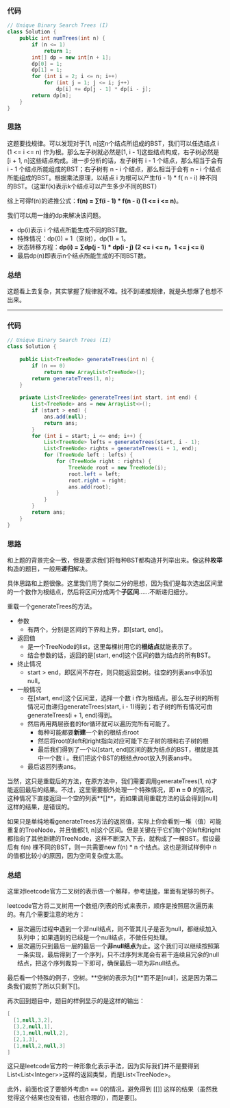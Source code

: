 ### 代码

``` java
// Unique Binary Search Trees (I)
class Solution {
    public int numTrees(int n) {
        if (n <= 1)
            return 1;
        int[] dp = new int[n + 1];
        dp[0] = 1;
        dp[1] = 1;
        for (int i = 2; i <= n; i++)
            for (int j = 1; j <= i; j++)
                dp[i] += dp[j - 1] * dp[i - j];
        return dp[n];
    }
}
```



### 思路

这题要找规律。可以发现对于[1, n]这n个结点所组成的BST，我们可以任选结点 i (1 <= i <= n) 作为根。那么左子树就必然是[1, i - 1]这些结点构成，右子树必然是[i + 1, n]这些结点构成。进一步分析的话，左子树有 i - 1 个结点，那么相当于会有 i - 1 个结点所能组成的BST；右子树有 n - i 个结点，那么相当于会有 n - i 个结点所能组成的BST。根据乘法原理，以结点 i 为根可以产生f(i - 1) * f( n - i) 种不同的BST。（这里f(k)表示k个结点可以产生多少不同的BST）

综上可得f(n)的递推公式：**f(n) = ∑f(i - 1) * f(n - i) (1 <= i <= n)**。

我们可以用一维的dp来解决该问题。

* dp(i)表示 i 个结点所能生成不同的BST数。
* 特殊情况：dp(0) = 1（空树），dp(1) = 1。
* 状态转移方程：**dp(i) = ∑dp(j - 1) * dp(i - j) (2 <= i <= n，1 <= j <= i)**
* 最后dp(n)即表示n个结点所能生成的不同BST数。



### 总结

这题看上去复杂，其实掌握了规律就不难。找不到递推规律，就是头想爆了也想不出来。



<hr>

### 代码

``` java
// Unique Binary Search Trees (II)
class Solution {
    
    public List<TreeNode> generateTrees(int n) {
        if (n == 0)
            return new ArrayList<TreeNode>();
        return generateTrees(1, n);
    }
    
    private List<TreeNode> generateTrees(int start, int end) {
        List<TreeNode> ans = new ArrayList<>();
        if (start > end) {
            ans.add(null);
            return ans;
        }
        for (int i = start; i <= end; i++) {
            List<TreeNode> lefts = generateTrees(start, i - 1);
            List<TreeNode> rights = generateTrees(i + 1, end);
            for (TreeNode left : lefts) {
                for (TreeNode right : rights) {
                    TreeNode root = new TreeNode(i);
                    root.left = left;
                    root.right = right;
                    ans.add(root);
                }
            }
        }
        return ans;
    }
}
```



### 思路

和上题的背景完全一致，但是要求我们将每种BST都构造并列举出来。像这种**枚举**构造的题目，一般用**递归**解决。

具体思路和上题很像。这里我们用了类似二分的思想，因为我们是每次选出区间里的一个数作为根结点，然后将区间分成两个**子区间**......不断递归细分。

重载一个generateTrees的方法。

* 参数
  * 有两个，分别是区间的下界和上界，即[start, end]。
* 返回值
  * 是一个TreeNode的list，这里每棵树用它的**根结点**就能表示了。
  * 结合参数的话，返回的是[start, end]这个区间的数为结点的所有BST。
* 终止情况
  * start > end，即区间不存在，则只能返回空树。往空的列表ans中添加null。
* 一般情况
  * 在[start, end]这个区间里，选择一个数 i 作为根结点。那么左子树的所有情况可由递归generateTrees(start, i - 1)得到；右子树的所有情况可由generateTrees(i + 1, end)得到。
  * 然后再用两层嵌套的for循环就可以遍历完所有可能了。
    * 每种可能都要**新建**一个新的根结点root
    * 然后将root的left和right指向对应可能下左子树的根和右子树的根
    * 最后我们得到了一个以[start, end]区间的数为结点的BST，根就是其中一个数 i 。我们把这个BST的根结点root放入列表ans中。
  * 最后返回列表ans。

当然，这只是重载后的方法，在原方法中，我们需要调用generateTrees(1, n)才能返回最后的结果。不过，这里需要额外处理一个特殊情况，即 **n = 0** 的情况，这种情况下直接返回一个空的列表**[]**，而如果调用重载方法的话会得到[null]这样的结果，是错误的。

如果只是单纯地看generateTrees方法的返回值，实际上你会看到一堆（值）可能重复的TreeNode，并且值都[1, n]这个区间。但是关键在于它们每个的left和right都指向了其他新建的TreeNode，这样不断深入下去，就构成了一棵BST。假设最后有 f(n) 棵不同的BST，则一共需要new f(n) * n 个结点。这也是测试样例中 n 的值都比较小的原因，因为空间复杂度太高。



### 总结

这里对leetcode官方二叉树的表示做一个解释，参考[链接](https://support.leetcode.com/hc/en-us/articles/360011883654-What-does-1-null-2-3-mean-in-binary-tree-representation-)，里面有足够的例子。

leetcode官方将二叉树用一个数组/列表的形式来表示，顺序是按照层次遍历来的。有几个需要注意的地方：

* 层次遍历过程中遇到一个非null结点，则不管其儿子是否为null，都继续加入队列中；如果遇到的已经是一个null结点，不做任何处理。
* 层次遍历只到最后一层的最后一个**非null结点**为止。这个我们可以继续按照第一条实现，最后得到了一个序列，只不过序列末尾会有若干连续且冗余的null结点，把这个序列裁剪一下即可，确保最后一项为非null结点。

最后看一个特殊的例子，空树。**空树的表示为[]**而不是[null]，这是因为第二条我们裁剪了所以只剩下[]。

再次回到题目中，题目的样例显示的是这样的输出：

``` java
[
  [1,null,3,2],
  [3,2,null,1],
  [3,1,null,null,2],
  [2,1,3],
  [1,null,2,null,3]
]
```

这只是leetcode官方的一种形象化表示手法，因为实际我们并不是要得到List<List\<Integer\>>这样的返回类型，而是List\<TreeNode\>。

此外，前面也说了要额外考虑n == 0的情况，避免得到 [[]] 这样的结果（虽然我觉得这个结果也没有错，也挺合理的），而是要[]。

